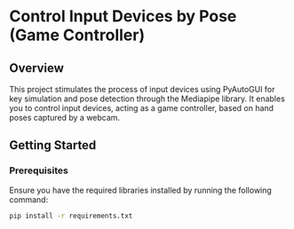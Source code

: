 # Control Input Devices by Pose (Game Controller)

## Overview
This project stimulates the process of input devices using PyAutoGUI for key simulation and pose detection through the Mediapipe library. It enables you to control input devices, acting as a game controller, based on hand poses captured by a webcam.

## Getting Started

### Prerequisites
Ensure you have the required libraries installed by running the following command:
```bash
pip install -r requirements.txt
